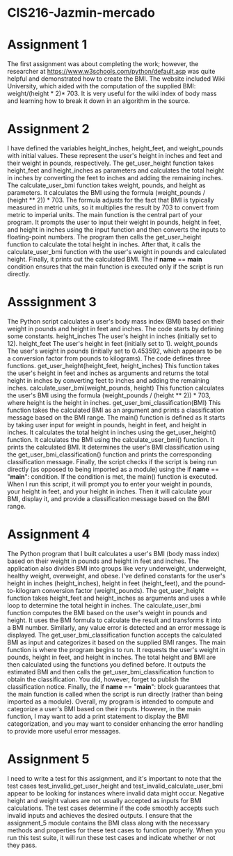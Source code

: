 # CIS216-Jazmin-mercado

# Assignment 1
The first assignment was about completing the work; however, the researcher at https://www.w3schools.com/python/default.asp was quite helpful and demonstrated how to create the BMI. The website included Wiki University, which aided with the computation of the supplied BMI: weight/(height * 2)* 703. It is very useful for the wiki index of body mass and learning how to break it down in an algorithm in the source.

# Assignment 2
I have defined the variables height_inches, height_feet, and weight_pounds with initial values. These represent the user's height in inches and feet and their weight in pounds, respectively. The get_user_height function takes height_feet and height_inches as parameters and calculates the total height in inches by converting the feet to inches and adding the remaining inches. The calculate_user_bmi function takes weight, pounds, and height as parameters. It calculates the BMI using the formula (weight_pounds / (height ** 2)) * 703. The formula adjusts for the fact that BMI is typically measured in metric units, so it multiplies the result by 703 to convert from metric to imperial units. The main function is the central part of your program. It prompts the user to input their weight in pounds, height in feet, and height in inches using the input function and then converts the inputs to floating-point numbers. The program then calls the get_user_height function to calculate the total height in inches. After that, it calls the calculate_user_bmi function with the user's weight in pounds and calculated height. Finally, it prints out the calculated BMI. The if __name__ == __main__ condition ensures that the main function is executed only if the script is run directly.

# Asssignment 3
The Python script calculates a user's body mass index (BMI) based on their weight in pounds and height in feet and inches. The code starts by defining some constants. height_inches The user's height in inches (initially set to 12). height_feet The user's height in feet (initially set to 1). weight_pounds The user's weight in pounds (initially set to 0.453592, which appears to be a conversion factor from pounds to kilograms). The code defines three functions. get_user_height(height_feet, height_inches) This function takes the user's height in feet and inches as arguments and returns the total height in inches by converting feet to inches and adding the remaining inches. calculate_user_bmi(weight_pounds, height) This function calculates the user's BMI using the formula (weight_pounds / (height ** 2)) * 703, where height is the height in inches. get_user_bmi_classification(BMI) This function takes the calculated BMI as an argument and prints a classification message based on the BMI range. The main() function is defined as It starts by taking user input for weight in pounds, height in feet, and height in inches. It calculates the total height in inches using the get_user_height() function. It calculates the BMI using the calculate_user_bmi() function. It prints the calculated BMI. It determines the user's BMI classification using the get_user_bmi_classification() function and prints the corresponding classification message. Finally, the script checks if the script is being run directly (as opposed to being imported as a module) using the if __name__ == "__main__": condition. If the condition is met, the main() function is executed. When I run this script, it will prompt you to enter your weight in pounds, your height in feet, and your height in inches. Then it will calculate your BMI, display it, and provide a classification message based on the BMI range.

# Assignment 4
The Python program that I built calculates a user's BMI (body mass index) based on their weight in pounds and height in feet and inches. The application also divides BMI into groups like very underweight, underweight, healthy weight, overweight, and obese. I've defined constants for the user's height in inches (height_inches), height in feet (height_feet), and the pound-to-kilogram conversion factor (weight_pounds). The get_user_height function takes height_feet and height_inches as arguments and uses a while loop to determine the total height in inches. The calculate_user_bmi function computes the BMI based on the user's weight in pounds and height. It uses the BMI formula to calculate the result and transforms it into a BMI number. Similarly, any value error is detected and an error message is displayed. The get_user_bmi_classification function accepts the calculated BMI as input and categorizes it based on the supplied BMI ranges. The main function is where the program begins to run. It requests the user's weight in pounds, height in feet, and height in inches. The total height and BMI are then calculated using the functions you defined before.  It outputs the estimated BMI and then calls the get_user_bmi_classification function to obtain the classification. You did, however, forget to publish the classification notice. Finally, the if __name__ == "__main__": block guarantees that the main function is called when the script is run directly (rather than being imported as a module). Overall, my program is intended to compute and categorize a user's BMI based on their inputs. However, in the main function, I may want to add a print statement to display the BMI categorization, and you may want to consider enhancing the error handling to provide more useful error messages.

# Assignment 5
I need to write a test for this assignment, and it's important to note that the test cases test_invalid_get_user_height and test_invalid_calculate_user_bmi appear to be looking for instances where invalid data might occur. Negative height and weight values are not usually accepted as inputs for BMI calculations. The test cases determine if the code smoothly accepts such invalid inputs and achieves the desired outputs. I ensure that the assignment_5 module contains the BMI class along with the necessary methods and properties for these test cases to function properly. When you run this test suite, it will run these test cases and indicate whether or not they pass.
